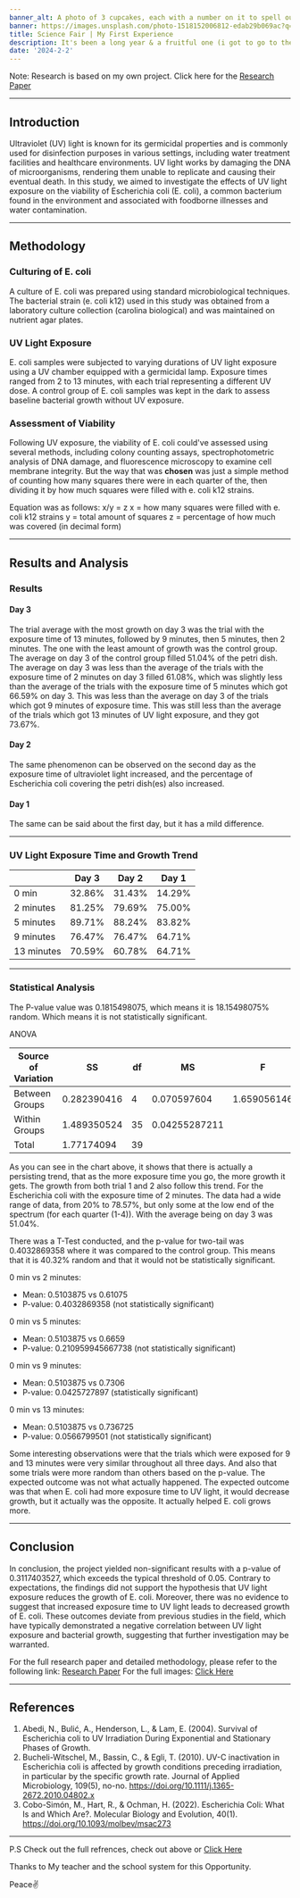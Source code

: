 ```yaml
---
banner_alt: A photo of 3 cupcakes, each with a number on it to spell out 2021
banner: https://images.unsplash.com/photo-1518152006812-edab29b069ac?q=80&w=2070&auto=format&fit=crop&ixlib=rb-4.0.3&ixid=M3wxMjA3fDB8MHxwaG90by1wYWdlfHx8fGVufDB8fHx8fA%3D%3D
title: Science Fair | My First Experience
description: It's been a long year & a fruitful one (i got to go to the county science fair for the first time)
date: '2024-2-2'
---
```


Note: Research is based on my own project. Click here for the [Research Paper](https://drive.google.com/file/d/1O3PDD6LtsJ5p2B3vewsBOcFzmF1f_Eej/view?usp=drive_link)

---

## Introduction

Ultraviolet (UV) light is known for its germicidal properties and is commonly used for disinfection purposes in various settings, including water treatment facilities and healthcare environments. UV light works by damaging the DNA of microorganisms, rendering them unable to replicate and causing their eventual death. In this study, we aimed to investigate the effects of UV light exposure on the viability of Escherichia coli (E. coli), a common bacterium found in the environment and associated with foodborne illnesses and water contamination.

---

## Methodology

### Culturing of E. coli

A culture of E. coli was prepared using standard microbiological techniques. The bacterial strain (e. coli k12) used in this study was obtained from a laboratory culture collection (carolina biological) and was maintained on nutrient agar plates.

### UV Light Exposure

E. coli samples were subjected to varying durations of UV light exposure using a UV chamber equipped with a germicidal lamp. Exposure times ranged from 2 to 13 minutes, with each trial representing a different UV dose. A control group of E. coli samples was kept in the dark to assess baseline bacterial growth without UV exposure.

### Assessment of Viability

Following UV exposure, the viability of E. coli could've assessed using several methods, including colony counting assays, spectrophotometric analysis of DNA damage, and fluorescence microscopy to examine cell membrane integrity. But the way that was **chosen** was just a simple method of counting how many squares there were in each quarter of the, then dividing it by how much squares were filled with e. coli k12 strains.

Equation was as follows: x/y = z
x = how many squares were filled with e. coli k12 strains
y = total amount of squares
z = percentage of how much was covered (in decimal form)

---

## Results and Analysis

### Results

#### Day 3

The trial average with the most growth on day 3 was the trial with the exposure time of 13 minutes, followed by 9 minutes, then 5 minutes, then 2 minutes. The one with the least amount of growth was the control group. The average on day 3 of the control group filled 51.04% of the petri dish. The average on day 3 was less than the average of the trials with the exposure time of 2 minutes on day 3 filled 61.08%, which was slightly less than the average of the trials with the exposure time of 5 minutes which got 66.59% on day 3. This was less than the average on day 3 of the trials which got 9 minutes of exposure time. This was still less than the average of the trials which got 13 minutes of UV light exposure, and they got 73.67%.

#### Day 2

The same phenomenon can be observed on the second day as the exposure time of ultraviolet light increased, and the percentage of Escherichia coli covering the petri dish(es) also increased.

#### Day 1

The same can be said about the first day, but it has a mild difference.

---

### UV Light Exposure Time and Growth Trend

|            | Day 3  | Day 2  | Day 1  |
| ---------- | ------ | ------ | ------ |
| 0 min      | 32.86% | 31.43% | 14.29% |
| 2 minutes  | 81.25% | 79.69% | 75.00% |
| 5 minutes  | 89.71% | 88.24% | 83.82% |
| 9 minutes  | 76.47% | 76.47% | 64.71% |
| 13 minutes | 70.59% | 60.78% | 64.71% |

---

### Statistical Analysis

The P-value value was 0.1815498075, which means it is 18.15498075% random. Which means it is not statistically significant.

ANOVA

| Source of Variation | SS          | df  | MS            | F           | P-value      | F crit      |
| ------------------- | ----------- | --- | ------------- | ----------- | ------------ | ----------- |
| Between Groups      | 0.282390416 | 4   | 0.070597604   | 1.659056146 | 0.1815498075 | 2.641465186 |
| Within Groups       | 1.489350524 | 35  | 0.04255287211 |             |              |             |
| Total               | 1.77174094  | 39  |               |             |              |             |

As you can see in the chart above, it shows that there is actually a persisting trend, that as the more exposure time you go, the more growth it gets. The growth from both trial 1 and 2 also follow this trend. For the Escherichia coli with the exposure time of 2 minutes. The data had a wide range of data, from 20% to 78.57%, but only some at the low end of the spectrum (for each quarter (1-4)). With the average being on day 3 was 51.04%.

There was a T-Test conducted, and the p-value for two-tail was 0.4032869358 where it was compared to the control group. This means that it is 40.32% random and that it would not be statistically significant.

0 min vs 2 minutes:

-   Mean: 0.5103875 vs 0.61075
-   P-value: 0.4032869358 (not statistically significant)

0 min vs 5 minutes:

-   Mean: 0.5103875 vs 0.6659
-   P-value: 0.210959945667738 (not statistically significant)

0 min vs 9 minutes:

-   Mean: 0.5103875 vs 0.7306
-   P-value: 0.0425727897 (statistically significant)

0 min vs 13 minutes:

-   Mean: 0.5103875 vs 0.736725
-   P-value: 0.0566799501 (not statistically significant)

Some interesting observations were that the trials which were exposed for 9 and 13 minutes were very similar throughout all three days. And also that some trials were more random than others based on the p-value. The expected outcome was not what actually happened. The expected outcome was that when E. coli had more exposure time to UV light, it would decrease growth, but it actually was the opposite. It actually helped E. coli grows more.

---

## Conclusion

In conclusion, the project yielded non-significant results with a p-value of 0.3117403527, which exceeds the typical threshold of 0.05. Contrary to expectations, the findings did not support the hypothesis that UV light exposure reduces the growth of E. coli. Moreover, there was no evidence to suggest that increased exposure time to UV light leads to decreased growth of E. coli. These outcomes deviate from previous studies in the field, which have typically demonstrated a negative correlation between UV light exposure and bacterial growth, suggesting that further investigation may be warranted.

For the full research paper and detailed methodology, please refer to the following link: [Research Paper](https://drive.google.com/file/d/1O3PDD6LtsJ5p2B3vewsBOcFzmF1f_Eej/view?usp=drive_link)
For the full images: [Click Here](https://drive.google.com/drive/folders/15IfiR70LlZ4hsW0QOw9VkM7qJ_ipqoH6?usp=sharing)

---

## References

1. Abedi, N., Bulić, A., Henderson, L., & Lam, E. (2004). Survival of Escherichia coli to UV Irradiation During Exponential and Stationary Phases of Growth.
2. Bucheli-Witschel, M., Bassin, C., & Egli, T. (2010). UV-C inactivation in Escherichia coli is affected by growth conditions preceding irradiation, in particular by the specific growth rate. Journal of Applied Microbiology, 109(5), no-no. https://doi.org/10.1111/j.1365-2672.2010.04802.x
3. Cobo-Simón, M., Hart, R., & Ochman, H. (2022). Escherichia Coli: What Is and Which Are?. Molecular Biology and Evolution, 40(1). https://doi.org/10.1093/molbev/msac273

---

P.S Check out the full refrences, check out above or [Click Here](https://drive.google.com/file/d/1O3PDD6LtsJ5p2B3vewsBOcFzmF1f_Eej/view?usp=drive_link)

Thanks to My teacher and the school system for this Opportunity.

Peace✌️
